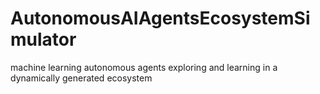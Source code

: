 # AutonomousAIAgentsEcosystemSimulator
machine learning autonomous agents exploring and learning in a dynamically generated ecosystem
